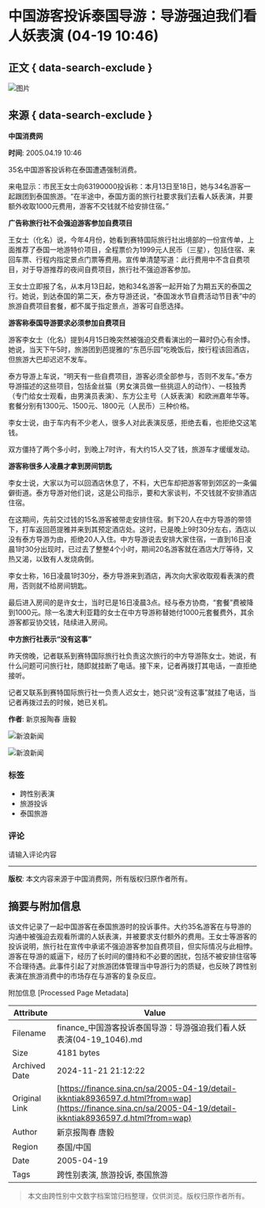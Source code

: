 # 中国游客投诉泰国导游：导游强迫我们看人妖表演 (04-19 10:46)

## 正文 { data-search-exclude }


![图片](https://tva1.sinaimg.cn/crop.0.0.177.177.180/006zXMesgw1f7xtwsozrsj304y04ymxb.jpg)

## 来源 { data-search-exclude }

**中国消费网**

**时间**: 2005.04.19 10:46

35名中国游客投诉称在泰国遭遇强制消费。

来电显示：市民王女士向63190000投诉称：本月13日至18日，她与34名游客一起跟团到泰国旅游。“在半途中，泰国方面的旅行社要求我们去看人妖表演，并要额外收取1000元费用，游客不交钱就不给安排住宿。”

**广告称旅行社不会强迫游客参加自费项目**

王女士（化名）说，今年4月份，她看到赛特国际旅行社出境部的一份宣传单，上面推荐了泰国一地游特价项目，全程票价为1999元人民币（三星），包括住宿、来回车票、行程内指定景点门票等费用。宣传单清楚写道：此行费用中不含自费项目，对于导游推荐的夜间自费项目，旅行社不强迫游客参加。

王女士立即报了名，从本月13日起，她和34名游客一起开始了为期五天的泰国之行。她说，到达泰国的第二天，泰方导游还说，“泰国泼水节自费活动节目表”中的旅游自费项目套餐，都不属于指定景点，游客可自愿选择。

**游客称泰国导游要求必须参加自费项目**

游客李女士（化名）提到4月15日晚突然被强迫交费看演出的一幕时仍心有余悸。她说，当天下午5时，旅游团到芭提雅的“东芭乐园”吃晚饭后，按行程该回酒店，但旅游大巴却迟迟不发车。

泰方导游上车说，“明天有一些自费项目，游客必须全部参与，否则不发车。”泰方导游描述的这些项目，包括金丝猫（男女演员做一些挑逗人的动作）、一枝独秀（专门给女士观看，由男演员表演）、东方公主号（人妖表演）和欧洲嘉年华等。套餐分别有1300元、1500元、1800元（人民币）三种价格。

李女士说，由于车内有不少老人，很多人对此表演反感，拒绝去看，也拒绝交这笔钱。

双方僵持了两个多小时，到晚上7时许，有大约15人交了钱，旅游车才缓缓发动。

**游客称很多人凌晨才拿到房间钥匙**

李女士说，大家以为可以回酒店休息了，不料，大巴车却把游客带到郊区的一条偏僻街道。泰方导游对他们说，这是公司指示，要和大家谈判，不交钱就不安排酒店住宿。

在这期间，先前交过钱的15名游客被带走安排住宿。剩下20人在中方导游的带领下，打车返回芭提雅并来到其预定酒店处。这时，已是晚上9时30分左右，酒店以没有泰方导游为由，拒绝20人入住。中方导游说去安排大家住宿，一直到16日凌晨1时30分出现时，已过去了整整4个小时，期间20名游客就在酒店大厅等待，又热又渴，以致有人发烧病倒。

李女士称，16日凌晨1时30分，泰方导游来到酒店，再次向大家收取观看表演的费用，否则就不给房间钥匙。

最后进入房间的是许女士，当时已是16日凌晨3点。经与泰方协商，“套餐”费被降到1000元。除一名澳大利亚籍的女士在中方导游称替她付1000元套餐费外，其余游客都妥协交钱，陆续进入房间。

**中方旅行社表示“没有这事”**

昨天傍晚，记者联系到赛特国际旅行社负责这次旅行的中方导游陈女士。她说，有什么问题可问旅行社，随即就挂断了电话。接下来，记者再拨打其电话，一直拒绝接听。

记者又联系到赛特国际旅行社一负责人迟女士，她只说“没有这事”就挂了电话，当记者再拨过去的时候，她已关机。

**作者**: 新京报陶春 唐毅

![新浪新闻](https://n.sinaimg.cn/default/2fb77759/20151125/320X320.png) 

![新浪新闻](https://n.sinaimg.cn/default/80905340/20200331/sinalogo.png)

### 标签

- 跨性别表演
- 旅游投诉
- 泰国旅游

### 评论
请输入评论内容

---

**版权**: 本文内容来源于中国消费网，所有版权归原作者所有。

## 摘要与附加信息

<!-- tcd_abstract -->
该文件记录了一起中国游客在泰国旅游时的投诉事件。大约35名游客在与导游的沟通中被强迫去观看所谓的人妖表演，并被要求支付额外的费用。王女士等游客的投诉说明，旅行社在宣传中承诺不强迫游客参加自费项目，但实际情况与此相悖。游客在导游的威逼下，经历了长时间的僵持和不必要的困扰，包括不被安排住宿等不合理待遇。此事件引起了对旅游团体管理当中导游行为的质疑，也反映了跨性别表演在旅游消费中的市场存在与游客的复杂反应。
<!-- tcd_abstract_end -->

附加信息 [Processed Page Metadata]

| Attribute       | Value                                  |
|-----------------|----------------------------------------|
| Filename        | finance_中国游客投诉泰国导游：导游强迫我们看人妖表演(04-19_1046).md                             |
| Size            | 4181 bytes                           |
| Archived Date   | 2024-11-21 21:12:22                             |
| Original Link   | [https://finance.sina.cn/sa/2005-04-19/detail-ikkntiak8936597.d.html?from=wap](https://finance.sina.cn/sa/2005-04-19/detail-ikkntiak8936597.d.html?from=wap)                       |
| Author          | 新京报陶春 唐毅                               |
| Region          | 泰国/中国                               |
| Date            | 2005-04-19                                 |
| Tags            | 跨性别表演, 旅游投诉, 泰国旅游                                 |
>
> 本文由跨性别中文数字档案馆归档整理，仅供浏览。版权归原作者所有。
>